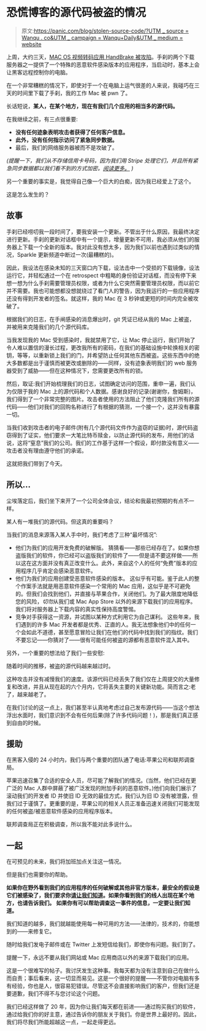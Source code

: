 # 恐慌博客的源代码被盗的情况

> 原文:[https://panic.com/blog/stolen-source-code/?UTM _ source = Wanqu . co&UTM _ campaign = Wanqu+Daily&UTM _ medium = website](https://panic.com/blog/stolen-source-code/?utm_source=wanqu.co&utm_campaign=Wanqu+Daily&utm_medium=website)

上周，大约三天，[MAC OS 视频转码应用 HandBrake 被攻陷](https://blog.malwarebytes.com/threat-analysis/mac-threat-analysis/2017/05/handbrake-hacked-to-drop-new-variant-of-proton-malware/)。手刹的两个下载服务器之一提供了一个特殊的恶意软件感染版本的应用程序，当启动时，基本上会让黑客远程控制你的电脑。

在一个非常糟糕的情况下，即使对于一个在电脑上运气很差的人来说，我碰巧在三天的时间里下载了手刹，我的工作 Mac 被 pwn 了。

长话短说，**某人，在某个地方，现在有我们几个应用的相当多的源代码。**

在我继续之前，有三点很重要:

*   **没有任何迹象表明攻击者获得了任何客户信息。**
*   **此外，没有任何指示访问了紧急同步数据。**
*   最后，我们的网络服务器被而不是攻破了。

*(提醒一下，我们从不存储信用卡号码，因为我们用 Stripe 处理它们，并且所有紧急同步数据都以我们看不到的方式加密。[阅读更多。](https://panic.com/sync/) )*

另一个重要的事实是，我觉得自己像一个巨大的白痴，因为我已经爱上了这个。

这是怎么发生的？

## 故事

手刹已经唠叨我一段时间了，要我安装一个更新。不管出于什么原因，我最终决定进行更新。手刹的更新对话框中有一个提示，增量更新不可用，我必须从他们的服务器上下载一个全新的版本。我对此没有想太多，因为我们以前也遇到过类似的情况，Sparkle 更新频道中断过一次(最糟糕的)。

因此，我设法在感染未知的三天窗口内下载，设法击中一个受损的下载镜像，设法运行它，并轻松通过一个在 retrospect 中粗略的身份验证对话框，而没有停下来想一想为什么手刹需要管理员权限，或者为什么它突然需要管理员权限，而以前它并不需要。我也可能想都没想就绕过了看门人的警告，因为我运行的一些应用程序还没有得到开发者的签名。就这样，我的 Mac 在 3 秒钟或更短的时间内完全被攻破了。

根据我们的日志，在手闸感染的消息爆出时，git 凭证已经从我的 Mac 上被盗，并被用来克隆我们的几个源代码库。

当我发现我的 Mac 受到感染时，我就禁用了它，让 Mac 停止运行，我们开始了令人难以置信的漫长过程，更改我所有的密码，在我们的基础设施中轮换相关的密钥，等等，以重新锁上我们的门，并希望防止任何其他东西被盗。这些东西中的绝大多数都是出于谨慎而被更改或删除的——同样，没有迹象表明我们的 web 服务器受到了威胁——但在这种情况下，您需要更改所有的锁。

然后，取证:我们开始梳理我们的日志，试图确定访问的范围，重申一遍，我们认为仅限于我的 Mac 上的源代码和个人数据。感谢良好的记录(谢谢你，詹姆斯)，我们得到了一个非常完整的图片。攻击者使用的方法阻止了他们克隆我们所有的源代码——他们对我们的回购名称进行了有根据的猜测，一个接一个，这并没有暴露一切。

当我们收到攻击者的电子邮件(附有几个源代码文件作为盗窃的证据)时，源代码盗窃得到了证实，他们要求一大笔比特币赎金，以防止源代码的发布，用他们的话说，这将“窒息”我们的公司。我们的工作基于这样一个假设，即付款没有意义——攻击者没有理由遵守他们的承诺。

这就把我们带到了今天。

## 所以…

尘埃落定后，我们坐下来开了一个公司全体会议，结论和我最初预期的有点不一样。

某人有一堆我们的源代码。但这真的重要吗？

当我们的消息来源落入某人手中时，我们考虑了三种“最坏情况”:

*   他们为我们的应用开发免费的破解版。
    猜猜看——那些已经存在了。如果你想盗版我们的软件，你已经可以盗版我们的软件了——但是请不要这样做——所以这在这方面并没有真正改变什么。此外，来自这个人的任何“免费”版本的应用程序几乎肯定会感染恶意软件。
*   他们为我们的应用创建受恶意软件感染的版本。
    这似乎有可能。鉴于此人的整个作案手法就是用恶意软件感染一个常用的 Mac 应用，这似乎是不可避免的。但我们会找到他们，并直接与苹果合作，关闭他们。为了最大限度地降低您的风险，*切勿*从我们或 Mac App Store 以外的来源下载我们的应用程序。我们将对服务器上下载内容的真实性保持高度警惕。
*   竞争对手获得这一资源，并试图以某种方式利用它为自己谋利。
    这些年来，我们遇到的许多 Mac 开发者都是优秀、正直的人。我无法想象他们中的任何一个会如此不道德，甚至愿意冒险让我们在他们的代码中找到我们的指纹。我们不要忘记——你猜对了——很有可能任何被盗的源都有恶意软件混入其中。

另外，一个重要的想法给了我们一些安慰:

随着时间的推移，被盗的源代码越来越过时。

这种攻击并没有减慢我们的速度。该源代码已经丢失了我们仅在上周提交的大量修复和改进，并且从现在起的六个月内，它将丢失主要的关键新功能。简而言之:老了，越来越老了。

在我们讨论的这一点上，我们甚至半认真地考虑过自己发布源代码——当这个想法浮出水面时，我们意识到不会有任何后果(除了许多代码问题！)，那是我们真正感到自由的时候。

## 援助

在黑客入侵的 24 小时内，我们与两个重要的团队通了电话:苹果公司和联邦调查局。

苹果迅速召集了合适的安全人员，尽可能了解我们的情况。(当然，他们已经在更广泛的 Mac 人群中屏蔽了被广泛发现的附加手刹的恶意软件。)他们向我们展示了滚动我们的开发者 ID 并使旧 ID 无效的最佳方式，我们认为旧 ID 没有被泄露，但我们过于谨慎了。更重要的是，苹果公司的相关人员正准备迅速关闭我们可能发现的任何被盗/被恶意软件感染的应用程序版本。

联邦调查局正在积极调查，所以我不能对此多说什么。

## 一起

在可预见的未来，我们将加班加点关注这一情况。

但是我们也需要你的帮助。

**如果你在野外看到我们的应用程序的任何破解或其他非官方版本，最安全的假设是它们被感染了，我们要求你[请让我们知道](mailto:support@panic.com?subject=Hack%20Report)。如果你看到我们的线人出现在某个地方，也请告诉我们。** **如果你有可以帮助调查这一事件的信息，一定要让我们知道。**

我们知道的越多，我们就越能使用每一种可用的方法——法律的，技术的，你能想到的——来修复它。

随时给我们发电子邮件或在 Twitter 上发短信给我们，即使你有问题。我们到了。

提醒一下，永远不要从我们网站或 Mac 应用商店以外的来源下载我们的应用。

这是一个很难写的帖子。我讨厌发生这种事。我每天都为没有注意到自己在做什么而自责；事后看来，这一切显而易见。这是一个很好的提醒——不管你对电脑有多有经验，你也是人，很容易犯错误。尽管这不会直接影响我们的客户，但我们还是要道歉，我们不得不与您讨论这个问题。

我们已经这样做了 20 年，因为你让我们每天都在前进——通过购买我们的软件，通过给我们你的好主意，通过告诉你的朋友关于我们。你是世界上最好的。因此，我们将尽我们所能超越这一点，一起走得更远。